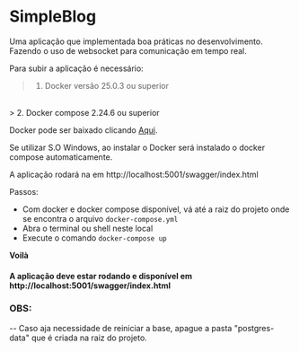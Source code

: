 # SimpleBlog
Uma aplicação que implementada boa práticas no desenvolvimento. Fazendo o uso de websocket para comunicação em tempo real.

Para subir a aplicação é necessário:

> 1. Docker versão 25.0.3 ou superior
<br>
> 2. Docker compose 2.24.6 ou superior

Docker pode ser baixado clicando [Aqui](https://www.docker.com/products/docker-desktop/).

Se utilizar S.O Windows, ao instalar o Docker será instalado o docker compose automaticamente.


A aplicação rodará na em http://localhost:5001/swagger/index.html

Passos:
- Com docker e docker compose disponível, vá até a raiz do projeto onde se encontra o arquivo `docker-compose.yml`
- Abra o terminal ou shell neste local
- Execute o comando `docker-compose up`

**Voilà**
#### A aplicação deve estar rodando e disponível em http://localhost:5001/swagger/index.html

### **OBS:**
-- Caso aja necessidade de reiniciar a base, apague a pasta "postgres-data" que é criada na raiz do projeto.
